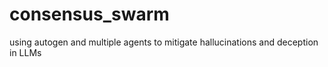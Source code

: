 # consensus_swarm
using autogen and multiple agents to mitigate hallucinations and deception in LLMs
